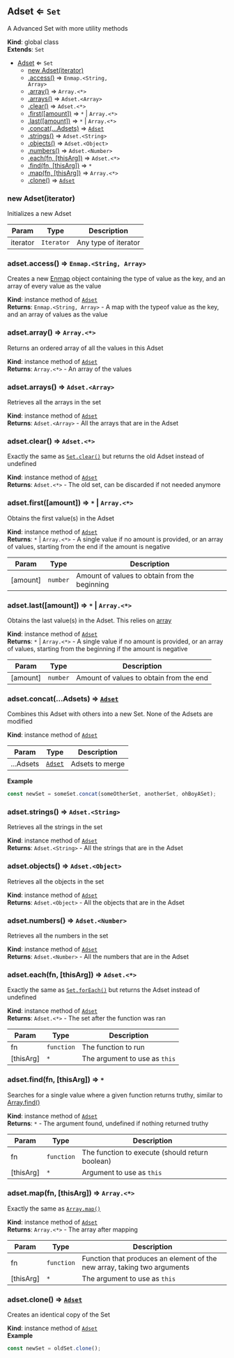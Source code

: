 <a name="Adset"></a>

## Adset ⇐ <code>Set</code>
A Advanced Set with more utility methods

**Kind**: global class  
**Extends**: <code>Set</code>  

* [Adset](#Adset) ⇐ <code>Set</code>
    * [new Adset(iterator)](#new_Adset_new)
    * [.access()](#Adset+access) ⇒ <code>Enmap.&lt;String, Array&gt;</code>
    * [.array()](#Adset+array) ⇒ <code>Array.&lt;\*&gt;</code>
    * [.arrays()](#Adset+arrays) ⇒ <code>Adset.&lt;Array&gt;</code>
    * [.clear()](#Adset+clear) ⇒ <code>Adset.&lt;\*&gt;</code>
    * [.first([amount])](#Adset+first) ⇒ <code>\*</code> \| <code>Array.&lt;\*&gt;</code>
    * [.last([amount])](#Adset+last) ⇒ <code>\*</code> \| <code>Array.&lt;\*&gt;</code>
    * [.concat(...Adsets)](#Adset+concat) ⇒ [<code>Adset</code>](#Adset)
    * [.strings()](#Adset+strings) ⇒ <code>Adset.&lt;String&gt;</code>
    * [.objects()](#Adset+objects) ⇒ <code>Adset.&lt;Object&gt;</code>
    * [.numbers()](#Adset+numbers) ⇒ <code>Adset.&lt;Number&gt;</code>
    * [.each(fn, [thisArg])](#Adset+each) ⇒ <code>Adset.&lt;\*&gt;</code>
    * [.find(fn, [thisArg])](#Adset+find) ⇒ <code>\*</code>
    * [.map(fn, [thisArg])](#Adset+map) ⇒ <code>Array.&lt;\*&gt;</code>
    * [.clone()](#Adset+clone) ⇒ [<code>Adset</code>](#Adset)

<a name="new_Adset_new"></a>

### new Adset(iterator)
Initializes a new Adset


| Param | Type | Description |
| --- | --- | --- |
| iterator | <code>Iterator</code> | Any type of iterator |

<a name="Adset+access"></a>

### adset.access() ⇒ <code>Enmap.&lt;String, Array&gt;</code>
Creates a new [Enmap](https://github.com/eslachance/enmap) object containing the type of value as the key, and an array of every valueas the value

**Kind**: instance method of [<code>Adset</code>](#Adset)  
**Returns**: <code>Enmap.&lt;String, Array&gt;</code> - A map with the typeof value as the key, and an array of values as the value  
<a name="Adset+array"></a>

### adset.array() ⇒ <code>Array.&lt;\*&gt;</code>
Returns an ordered array of all the values in this Adset

**Kind**: instance method of [<code>Adset</code>](#Adset)  
**Returns**: <code>Array.&lt;\*&gt;</code> - An array of the values  
<a name="Adset+arrays"></a>

### adset.arrays() ⇒ <code>Adset.&lt;Array&gt;</code>
Retrieves all the arrays in the set

**Kind**: instance method of [<code>Adset</code>](#Adset)  
**Returns**: <code>Adset.&lt;Array&gt;</code> - All the arrays that are in the Adset  
<a name="Adset+clear"></a>

### adset.clear() ⇒ <code>Adset.&lt;\*&gt;</code>
Exactly the same as [`Set.clear()`](https://developer.mozilla.org/en-US/docs/Web/JavaScript/Reference/Global_Objects/Set/clear) butreturns the old Adset instead of undefined

**Kind**: instance method of [<code>Adset</code>](#Adset)  
**Returns**: <code>Adset.&lt;\*&gt;</code> - The old set, can be discarded if not needed anymore  
<a name="Adset+first"></a>

### adset.first([amount]) ⇒ <code>\*</code> \| <code>Array.&lt;\*&gt;</code>
Obtains the first value(s) in the Adset

**Kind**: instance method of [<code>Adset</code>](#Adset)  
**Returns**: <code>\*</code> \| <code>Array.&lt;\*&gt;</code> - A single value if no amount is provided, or an array of values, starting fromthe end if the amount is negative  

| Param | Type | Description |
| --- | --- | --- |
| [amount] | <code>number</code> | Amount of values to obtain from the beginning |

<a name="Adset+last"></a>

### adset.last([amount]) ⇒ <code>\*</code> \| <code>Array.&lt;\*&gt;</code>
Obtains the last value(s) in the Adset. This relies on [array](#Adset+array)

**Kind**: instance method of [<code>Adset</code>](#Adset)  
**Returns**: <code>\*</code> \| <code>Array.&lt;\*&gt;</code> - A single value if no amount is provided, or an array of values, starting fromthe beginning if the amount is negative  

| Param | Type | Description |
| --- | --- | --- |
| [amount] | <code>number</code> | Amount of values to obtain from the end |

<a name="Adset+concat"></a>

### adset.concat(...Adsets) ⇒ [<code>Adset</code>](#Adset)
Combines this Adset with others into a new Set. None of the Adsets are modified

**Kind**: instance method of [<code>Adset</code>](#Adset)  

| Param | Type | Description |
| --- | --- | --- |
| ...Adsets | [<code>Adset</code>](#Adset) | Adsets to merge |

**Example**  
```js
const newSet = someSet.concat(someOtherSet, anotherSet, ohBoyASet);
```
<a name="Adset+strings"></a>

### adset.strings() ⇒ <code>Adset.&lt;String&gt;</code>
Retrieves all the strings in the set

**Kind**: instance method of [<code>Adset</code>](#Adset)  
**Returns**: <code>Adset.&lt;String&gt;</code> - All the strings that are in the Adset  
<a name="Adset+objects"></a>

### adset.objects() ⇒ <code>Adset.&lt;Object&gt;</code>
Retrieves all the objects in the set

**Kind**: instance method of [<code>Adset</code>](#Adset)  
**Returns**: <code>Adset.&lt;Object&gt;</code> - All the objects that are in the Adset  
<a name="Adset+numbers"></a>

### adset.numbers() ⇒ <code>Adset.&lt;Number&gt;</code>
Retrieves all the numbers in the set

**Kind**: instance method of [<code>Adset</code>](#Adset)  
**Returns**: <code>Adset.&lt;Number&gt;</code> - All the numbers that are in the Adset  
<a name="Adset+each"></a>

### adset.each(fn, [thisArg]) ⇒ <code>Adset.&lt;\*&gt;</code>
Exactly the same as [`Set.forEach()`](https://developer.mozilla.org/en-US/docs/Web/JavaScript/Reference/Global_Objects/Set/forEach) butreturns the Adset instead of undefined

**Kind**: instance method of [<code>Adset</code>](#Adset)  
**Returns**: <code>Adset.&lt;\*&gt;</code> - The set after the function was ran  

| Param | Type | Description |
| --- | --- | --- |
| fn | <code>function</code> | The function to run |
| [thisArg] | <code>\*</code> | The argument to use as `this` |

<a name="Adset+find"></a>

### adset.find(fn, [thisArg]) ⇒ <code>\*</code>
Searches for a single value where a given function returns truthy, similar to[Array.find()](https://developer.mozilla.org/en-US/docs/Web/JavaScript/Reference/Global_Objects/Array/find)

**Kind**: instance method of [<code>Adset</code>](#Adset)  
**Returns**: <code>\*</code> - The argument found, undefined if nothing returned truthy  

| Param | Type | Description |
| --- | --- | --- |
| fn | <code>function</code> | The function to execute (should return boolean) |
| [thisArg] | <code>\*</code> | Argument to use as `this` |

<a name="Adset+map"></a>

### adset.map(fn, [thisArg]) ⇒ <code>Array.&lt;\*&gt;</code>
Exactly the same as [`Array.map()`](https://developer.mozilla.org/en-US/docs/Web/JavaScript/Reference/Global_Objects/Array/map)

**Kind**: instance method of [<code>Adset</code>](#Adset)  
**Returns**: <code>Array.&lt;\*&gt;</code> - The array after mapping  

| Param | Type | Description |
| --- | --- | --- |
| fn | <code>function</code> | Function that produces an element of the new array, taking two arguments |
| [thisArg] | <code>\*</code> | The argument to use as `this` |

<a name="Adset+clone"></a>

### adset.clone() ⇒ [<code>Adset</code>](#Adset)
Creates an identical copy of the Set

**Kind**: instance method of [<code>Adset</code>](#Adset)  
**Example**  
```js
const newSet = oldSet.clone();
```

